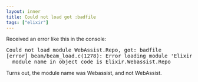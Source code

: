 ```yaml
---
layout: inner
title: Could not load got :badfile
tags: ["elixir"]
---
```

Received an error like this in the console:
<pre>
Could not load module WebAssist.Repo, got: badfile
[error] beam/beam_load.c(1278): Error loading module 'Elixir.WebAssist.Repo':
  module name in object code is Elixir.Webassist.Repo
</pre>

Turns out, the module name was Webassist, and not WebAssist.
